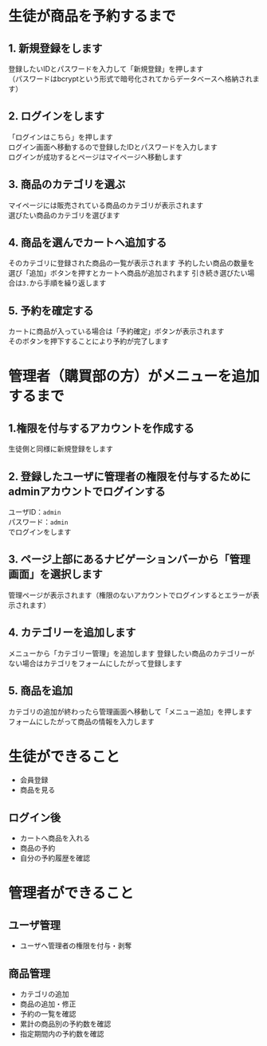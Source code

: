 # 生徒が商品を予約するまで
## 1. 新規登録をします

登録したいIDとパスワードを入力して「新規登録」を押します  
（パスワードはbcryptという形式で暗号化されてからデータベースへ格納されます）  

## 2. ログインをします

「ログインはこちら」を押します  
ログイン画面へ移動するので登録したIDとパスワードを入力します  
ログインが成功するとページはマイページへ移動します

## 3. 商品のカテゴリを選ぶ

マイページには販売されている商品のカテゴリが表示されます  
選びたい商品のカテゴリを選びます

## 4. 商品を選んでカートへ追加する

そのカテゴリに登録された商品の一覧が表示されます
予約したい商品の数量を選び「追加」ボタンを押すとカートへ商品が追加されます
引き続き選びたい場合は``3.``から手順を繰り返します

## 5. 予約を確定する

カートに商品が入っている場合は「予約確定」ボタンが表示されます  
そのボタンを押下することにより予約が完了します

# 管理者（購買部の方）がメニューを追加するまで

## 1.権限を付与するアカウントを作成する
生徒側と同様に新規登録をします

## 2. 登録したユーザに管理者の権限を付与するためにadminアカウントでログインする
ユーザID：``admin``  
パスワード：``admin``   
でログインをします  

## 3. ページ上部にあるナビゲーションバーから「管理画面」を選択します
管理ページが表示されます（権限のないアカウントでログインするとエラーが表示されます）

## 4. カテゴリーを追加します
メニューから「カテゴリー管理」を追加します
登録したい商品のカテゴリーがない場合はカテゴリをフォームにしたがって登録します

## 5. 商品を追加  
カテゴリの追加が終わったら管理画面へ移動して「メニュー追加」を押します  
フォームにしたがって商品の情報を入力します

# 生徒ができること
* 会員登録
* 商品を見る
## ログイン後
* カートへ商品を入れる
* 商品の予約
* 自分の予約履歴を確認

# 管理者ができること

## ユーザ管理
* ユーザへ管理者の権限を付与・剥奪
## 商品管理
* カテゴリの追加
* 商品の追加・修正
* 予約の一覧を確認
* 累計の商品別の予約数を確認
* 指定期間内の予約数を確認
